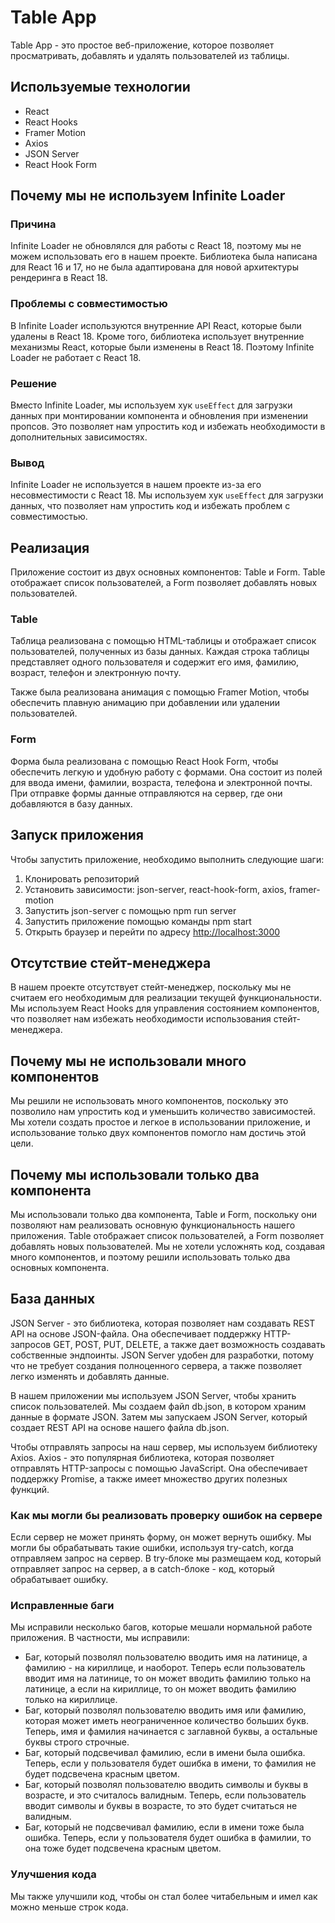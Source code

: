 # Table App

Table App - это простое веб-приложение, которое позволяет просматривать, добавлять и удалять пользователей из таблицы.

## Используемые технологии

* React
* React Hooks
* Framer Motion
* Axios
* JSON Server
* React Hook Form

## Почему мы не используем Infinite Loader

### Причина

Infinite Loader не обновлялся для работы с React 18, поэтому мы не можем использовать его в нашем проекте. Библиотека была написана для React 16 и 17, но не была адаптирована для новой архитектуры рендеринга в React 18.

### Проблемы с совместимостью

В Infinite Loader используются внутренние API React, которые были удалены в React 18. Кроме того, библиотека использует внутренние механизмы React, которые были изменены в React 18. Поэтому Infinite Loader не работает с React 18.

### Решение

Вместо Infinite Loader, мы используем хук `useEffect` для загрузки данных при монтировании компонента и обновления при изменении пропсов. Это позволяет нам упростить код и избежать необходимости в дополнительных зависимостях.

### Вывод

Infinite Loader не используется в нашем проекте из-за его несовместимости с React 18. Мы используем хук `useEffect` для загрузки данных, что позволяет нам упростить код и избежать проблем с совместимостью.


## Реализация

Приложение состоит из двух основных компонентов: Table и Form. Table отображает список пользователей, а Form позволяет добавлять новых пользователей.

### Table

Таблица реализована с помощью HTML-таблицы и отображает список пользователей, полученных из базы данных. Каждая строка таблицы представляет одного пользователя и содержит его имя, фамилию, возраст, телефон и электронную почту.

Также была реализована анимация с помощью Framer Motion, чтобы обеспечить плавную анимацию при добавлении или удалении пользователей.

### Form

Форма была реализована с помощью React Hook Form, чтобы обеспечить легкую и удобную работу с формами. Она состоит из полей для ввода имени, фамилии, возраста, телефона и электронной почты. При отправке формы данные отправляются на сервер, где они добавляются в базу данных.


## Запуск приложения

Чтобы запустить приложение, необходимо выполнить следующие шаги:

1. Клонировать репозиторий
2. Установить зависимости: json-server, react-hook-form, axios, framer-motion
3. Запустить json-server с помощью npm run server
4. Запустить приложение помощью команды npm start
5. Открыть браузер и перейти по адресу <http://localhost:3000>

## Отсутствие стейт-менеджера

В нашем проекте отсутствует стейт-менеджер, поскольку мы не считаем его необходимым для реализации текущей функциональности. Мы используем React Hooks для управления состоянием компонентов, что позволяет нам избежать необходимости использования стейт-менеджера.

## Почему мы не использовали много компонентов

Мы решили не использовать много компонентов, поскольку это позволило нам упростить код и уменьшить количество зависимостей. Мы хотели создать простое и легкое в использовании приложение, и использование только двух компонентов помогло нам достичь этой цели.

## Почему мы использовали только два компонента

Мы использовали только два компонента, Table и Form, поскольку они позволяют нам реализовать основную функциональность нашего приложения. Table отображает список пользователей, а Form позволяет добавлять новых пользователей. Мы не хотели усложнять код, создавая много компонентов, и поэтому решили использовать только два основных компонента.

## База данных

JSON Server - это библиотека, которая позволяет нам создавать REST API на основе JSON-файла. Она обеспечивает поддержку HTTP-запросов GET, POST, PUT, DELETE, а также дает возможность создавать собственные эндпоинты. JSON Server удобен для разработки, потому что не требует создания полноценного сервера, а также позволяет легко изменять и добавлять данные.

В нашем приложении мы используем JSON Server, чтобы хранить список пользователей. Мы создаем файл db.json, в котором храним данные в формате JSON. Затем мы запускаем JSON Server, который создает REST API на основе нашего файла db.json.

Чтобы отправлять запросы на наш сервер, мы используем библиотеку Axios. Axios - это популярная библиотека, которая позволяет отправлять HTTP-запросы с помощью JavaScript. Она обеспечивает поддержку Promise, а также имеет множество других полезных функций.


### Как мы могли бы реализовать проверку ошибок на сервере

Если сервер не может принять форму, он может вернуть ошибку. Мы могли бы обрабатывать такие ошибки, используя try-catch, когда отправляем запрос на сервер. В try-блоке мы размещаем код, который отправляет запрос на сервер, а в catch-блоке - код, который обрабатывает ошибку.

### Исправленные баги

Мы исправили несколько багов, которые мешали нормальной работе приложения. В частности, мы исправили:
* Баг, который позволял пользователю вводить имя на латинице, а фамилию - на кириллице, и наоборот. Теперь если пользователь вводит имя на латинице, то он может вводить фамилию только на латинице, а если на кириллице, то он может вводить фамилию только на кириллице.
* Баг, который позволял пользователю вводить имя или фамилию, которая может иметь неограниченное количество больших букв. Теперь, имя и фамилия начинается с заглавной буквы, а остальные буквы строго строчные.
* Баг, который подсвечивал фамилию, если в имени была ошибка. Теперь, если у пользователя будет ошибка в имени, то фамилия не будет подсвечена красным цветом.
* Баг, который позволял пользователю вводить символы и буквы в возрасте, и это считалось валидным. Теперь, если пользователь вводит символы и буквы в возрасте, то это будет считаться не валидным.
* Баг, который не подсвечивал фамилию, если в имени тоже была ошибка. Теперь, если у пользователя будет ошибка в фамилии, то она тоже будет подсвечена красным цветом.

### Улучшения кода

Мы также улучшили код, чтобы он стал более читабельным и имел как можно меньше строк кода.
